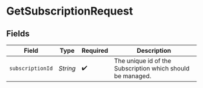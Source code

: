 # GetSubscriptionRequest


## Fields

| Field                                                      | Type                                                       | Required                                                   | Description                                                |
| ---------------------------------------------------------- | ---------------------------------------------------------- | ---------------------------------------------------------- | ---------------------------------------------------------- |
| `subscriptionId`                                           | *String*                                                   | :heavy_check_mark:                                         | The unique id of the Subscription which should be managed. |